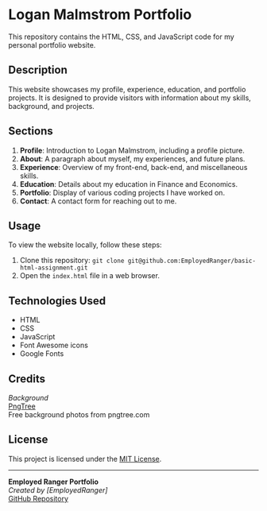 # Logan Malmstrom Portfolio

This repository contains the HTML, CSS, and JavaScript code for my personal portfolio website.

## Description

This website showcases my profile, experience, education, and portfolio projects. It is designed to provide visitors with information about my skills, background, and projects.

## Sections

1. **Profile**: Introduction to Logan Malmstrom, including a profile picture.
2. **About**: A paragraph about myself, my experiences, and future plans.
3. **Experience**: Overview of my front-end, back-end, and miscellaneous skills.
4. **Education**: Details about my education in Finance and Economics.
5. **Portfolio**: Display of various coding projects I have worked on.
6. **Contact**: A contact form for reaching out to me.

## Usage

To view the website locally, follow these steps:

1. Clone this repository: `git clone git@github.com:EmployedRanger/basic-html-assignment.git`
2. Open the `index.html` file in a web browser.

## Technologies Used

- HTML
- CSS
- JavaScript
- Font Awesome icons
- Google Fonts

## Credits

*Background* <br>
[PngTree](https://pngtree.com/freebackground/3d-abstract-brush-background_986391.html) <br>
Free background photos from pngtree.com

## License

This project is licensed under the [MIT License](LICENSE).

---

**Employed Ranger Portfolio**<br>
*Created by [EmployedRanger]*<br>
[GitHub Repository](https://github.com/EmployedRanger/basic-html-assignment)
